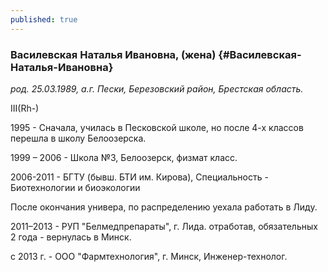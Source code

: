 ```yaml
---
published: true
---
```


### Василевская Наталья Ивановна, (жена)  {#Василевская-Наталья-Ивановна}

_род. 25.03.1989, а.г. Пески, Березовский район, Брестская область._

III(Rh-)

1995 - Сначала, училась в Песковской школе, но после 4-х классов перешла в школу Белоозерска.

1999 – 2006 - Школа №3, Белоозерск, физмат класс.

2006-2011 - БГТУ (бывш. БТИ им. Кирова), Специальность - Биотехнологии и биоэкологии

После окончания универа, по распределению уехала работать в Лиду.

2011–2013 - РУП "Белмедпрепараты", г. Лида. отработав, обязательных 2 года - вернулась в Минск.

с 2013 г. - ООО "Фармтехнология", г. Минск, Инженер-технолог. 
